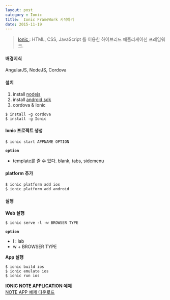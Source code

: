 ```yaml
---
layout: post
category : Ionic
title:  Ionic FrameWork 시작하기
date: 2015-11-19
---
```


> <a href="http://ionicframework.com/">Ionic </a> : HTML, CSS, JavaScript 를 이용한 하이브리드 애플리케이션 프레임워크.

#### 배경지식
AngularJS, NodeJS, Cordova

<div class="divider"></div>

#### 설치
1. install <a href="https://nodejs.org">nodejs</a>
2. install <a href="http://developer.android.com/sdk/installing/index.html">android sdk</a>
3. cordova & Ionic

```
$ install -g cordova
$ install -g Ionic
```

<div class="divider"></div>

#### Ionic 프로젝트 생성
```
$ ionic start APPNAME OPTION
```
**`option`**
- template를 줄 수 있다.
blank, tabs, sidemenu

<div class="divider"></div>

#### platform 추가
```
$ ionic platform add ios
$ ionic platform add android
```

<div class="divider"></div>

#### 실행

**Web 실행**

```
$ ionic serve -l -w BROWSER TYPE
```

**`option`**
- l : lab
- w + BROWSER TYPE

**App 실행**

```
$ ionic build ios
$ ionic emulate ios
$ ionic run ios
```

**IONIC NOTE APPLICATION 예제**    
<a href="https://github.com/seula-lee/Ionic_study/tree/master/noteApp" target="_blank">
  <i class="fa fa-link fa-lg" aria-hidden="true"></i> NOTE APP 예제 다운로드
</a>
